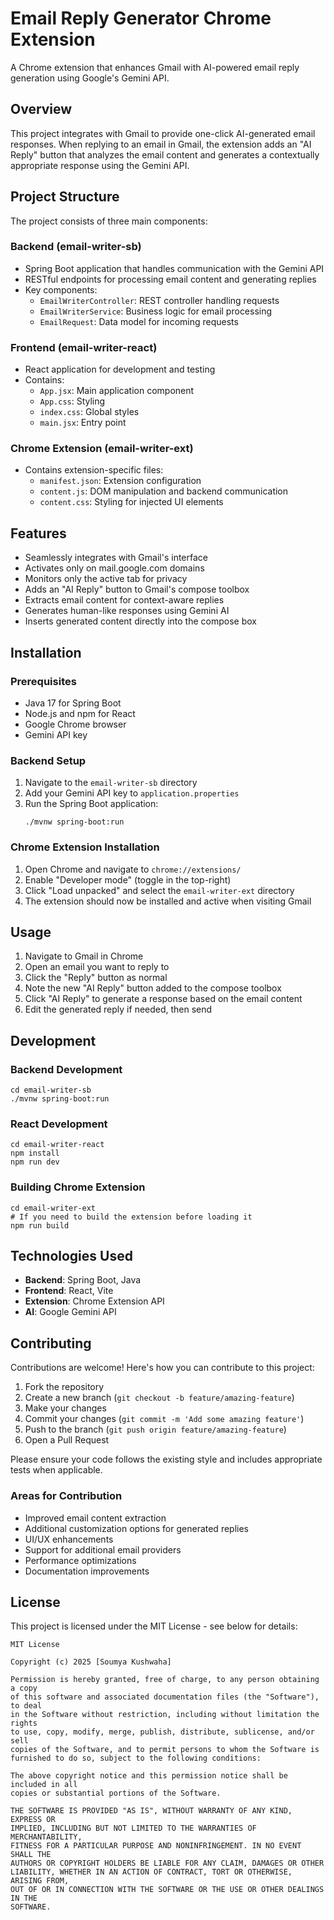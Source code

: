 # Email Reply Generator Chrome Extension

A Chrome extension that enhances Gmail with AI-powered email reply generation using Google's Gemini API.

## Overview

This project integrates with Gmail to provide one-click AI-generated email responses. When replying to an email in Gmail, the extension adds an "AI Reply" button that analyzes the email content and generates a contextually appropriate response using the Gemini API.

## Project Structure

The project consists of three main components:

### Backend (email-writer-sb)
- Spring Boot application that handles communication with the Gemini API
- RESTful endpoints for processing email content and generating replies
- Key components:
  - `EmailWriterController`: REST controller handling requests
  - `EmailWriterService`: Business logic for email processing
  - `EmailRequest`: Data model for incoming requests

### Frontend (email-writer-react)
- React application for development and testing
- Contains:
  - `App.jsx`: Main application component
  - `App.css`: Styling
  - `index.css`: Global styles
  - `main.jsx`: Entry point

### Chrome Extension (email-writer-ext)
- Contains extension-specific files:
  - `manifest.json`: Extension configuration
  - `content.js`: DOM manipulation and backend communication
  - `content.css`: Styling for injected UI elements

## Features

- Seamlessly integrates with Gmail's interface
- Activates only on mail.google.com domains
- Monitors only the active tab for privacy
- Adds an "AI Reply" button to Gmail's compose toolbox
- Extracts email content for context-aware replies
- Generates human-like responses using Gemini AI
- Inserts generated content directly into the compose box

## Installation

### Prerequisites
- Java 17 for Spring Boot
- Node.js and npm for React
- Google Chrome browser
- Gemini API key

### Backend Setup
1. Navigate to the `email-writer-sb` directory
2. Add your Gemini API key to `application.properties`
3. Run the Spring Boot application:
   ```
   ./mvnw spring-boot:run
   ```

### Chrome Extension Installation
1. Open Chrome and navigate to `chrome://extensions/`
2. Enable "Developer mode" (toggle in the top-right)
3. Click "Load unpacked" and select the `email-writer-ext` directory
4. The extension should now be installed and active when visiting Gmail

## Usage

1. Navigate to Gmail in Chrome
2. Open an email you want to reply to
3. Click the "Reply" button as normal
4. Note the new "AI Reply" button added to the compose toolbox
5. Click "AI Reply" to generate a response based on the email content
6. Edit the generated reply if needed, then send

## Development

### Backend Development
```
cd email-writer-sb
./mvnw spring-boot:run
```

### React Development
```
cd email-writer-react
npm install
npm run dev
```

### Building Chrome Extension
```
cd email-writer-ext
# If you need to build the extension before loading it
npm run build
```

## Technologies Used

- **Backend**: Spring Boot, Java
- **Frontend**: React, Vite
- **Extension**: Chrome Extension API
- **AI**: Google Gemini API

## Contributing

Contributions are welcome! Here's how you can contribute to this project:

1. Fork the repository
2. Create a new branch (`git checkout -b feature/amazing-feature`)
3. Make your changes
4. Commit your changes (`git commit -m 'Add some amazing feature'`)
5. Push to the branch (`git push origin feature/amazing-feature`)
6. Open a Pull Request

Please ensure your code follows the existing style and includes appropriate tests when applicable.

### Areas for Contribution
- Improved email content extraction
- Additional customization options for generated replies
- UI/UX enhancements
- Support for additional email providers
- Performance optimizations
- Documentation improvements

## License

This project is licensed under the MIT License - see below for details:

```
MIT License

Copyright (c) 2025 [Soumya Kushwaha]

Permission is hereby granted, free of charge, to any person obtaining a copy
of this software and associated documentation files (the "Software"), to deal
in the Software without restriction, including without limitation the rights
to use, copy, modify, merge, publish, distribute, sublicense, and/or sell
copies of the Software, and to permit persons to whom the Software is
furnished to do so, subject to the following conditions:

The above copyright notice and this permission notice shall be included in all
copies or substantial portions of the Software.

THE SOFTWARE IS PROVIDED "AS IS", WITHOUT WARRANTY OF ANY KIND, EXPRESS OR
IMPLIED, INCLUDING BUT NOT LIMITED TO THE WARRANTIES OF MERCHANTABILITY,
FITNESS FOR A PARTICULAR PURPOSE AND NONINFRINGEMENT. IN NO EVENT SHALL THE
AUTHORS OR COPYRIGHT HOLDERS BE LIABLE FOR ANY CLAIM, DAMAGES OR OTHER
LIABILITY, WHETHER IN AN ACTION OF CONTRACT, TORT OR OTHERWISE, ARISING FROM,
OUT OF OR IN CONNECTION WITH THE SOFTWARE OR THE USE OR OTHER DEALINGS IN THE
SOFTWARE.
```
